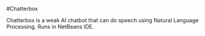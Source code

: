 #Chatterbox

Chatterbox is a weak AI chatbot that can do speech using Natural Language Processing. Runs in NetBeans IDE.